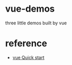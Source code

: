 
# vue-demos

three little demos built by vue

# reference

- [vue Quick start](https://segmentfault.com/a/1190000010801357?_ea=2419829)
